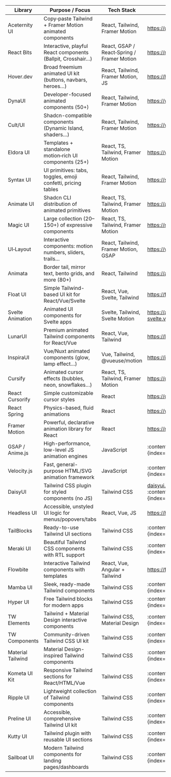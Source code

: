 | Library          | Purpose / Focus                                                | Tech Stack                                          | Link                                                        |
|------------------|----------------------------------------------------------------|-----------------------------------------------------|-------------------------------------------------------------|
| Aceternity UI    | Copy‑paste Tailwind + Framer Motion animated components        | React, Tailwind, Framer Motion                     | https://ui.aceternity.com |
| React Bits       | Interactive, playful React components (Ballpit, Crosshair…)  | React, GSAP / React‑Spring / Framer Motion        | https://reactbits.dev |
| Hover.dev        | Broad freemium animated UI kit (buttons, navbars, heroes…)   | React, Tailwind, Framer Motion, JS                | https://hover.dev |
| DynaUI           | Developer-focused animated components (50+)                   | React, Tailwind, Framer Motion                    | https://www.dynaui.design |
| Cult/UI          | Shadcn-compatible components (Dynamic Island, shaders…)       | React, Tailwind, Framer Motion                    | https://www.cult-ui.com |
| Eldora UI        | Templates + standalone motion‑rich UI components (25+)        | React, TS, Tailwind, Framer Motion                | https://www.eldoraui.site |
| Syntax UI        | UI primitives: tabs, toggles, emoji confetti, pricing tables  | React, Tailwind, Framer Motion                    | https://syntaxui.com |
| Animate UI       | Shadcn CLI distribution of animated primitives                | React, TS, Tailwind, Framer Motion                | https://animate-ui.com |
| Magic UI         | Large collection (20–150+) of expressive components           | React, TS, Tailwind, Framer Motion                | https://magicui.design |
| UI‑Layout        | Interactive components: motion numbers, sliders, trails…      | React, Tailwind, Framer Motion, GSAP              | https://www.ui-layouts.com |
| Animata          | Border tail, mirror text, bento grids, and more (80+)         | React, Tailwind                                    | https://animata.design |
| Float UI         | Simple Tailwind-based UI kit for React/Vue/Svelte             | React, Vue, Svelte, Tailwind                       | https://floatui.com |
| Svelte Animation | Animated UI components for Svelte apps                        | Svelte, Tailwind, Svelte Motion                    | https://animation-svelte.vercel.app |
| LunarUI          | Premium animated Tailwind components for React/Vue             | React, Vue, Tailwind                               | https://lunarui.dev |
| InspiraUI        | Vue/Nuxt animated components (glow, lamp effect…)             | Vue, Tailwind, @vueuse/motion                      | https://inspira-ui.com |
| Cursify          | Animated cursor effects (bubbles, neon, snowflakes…)          | React, TS, Tailwind, Framer Motion                | https://cursify.vercel.app |
| React Cursorify  | Simple customizable cursor styles                             | React                                              | https://cursorify.github.io |
| React Spring     | Physics-based, fluid animations                               | React                                              | https://www.react-spring.dev |
| Framer Motion    | Powerful, declarative animation library for React             | React                                              | https://motion.dev |
| GSAP / Anime.js  | High-performance, low-level JS animation engines              | JavaScript                                          | :contentReference[oaicite:20]{index=20} |
| Velocity.js      | Fast, general-purpose HTML/SVG animation framework            | JavaScript                                          | :contentReference[oaicite:21]{index=21} |
| DaisyUI          | Tailwind CSS plugin for styled components (no JS)            | Tailwind CSS                                        | [daisyui.com](https://daisyui.com/) :contentReference[oaicite:22]{index=22} |
| Headless UI      | Accessible, unstyled UI logic for menus/popovers/tabs        | React, Vue, JS                                      | https://headlessui.com |
| TailBlocks       | Ready-to-use Tailwind UI sections                             | Tailwind CSS                                        | :contentReference[oaicite:24]{index=24} |
| Meraki UI        | Beautiful Tailwind CSS components with RTL support            | Tailwind CSS                                        | :contentReference[oaicite:25]{index=25} |
| Flowbite         | Interactive Tailwind components with templates                | React, Vue, Angular + Tailwind                     | https://flowbite-react.com |
| Mamba UI         | Sleek, ready-made Tailwind components                        | Tailwind CSS                                        | :contentReference[oaicite:27]{index=27} |
| Hyper UI         | Free Tailwind blocks for modern apps                          | Tailwind CSS                                        | :contentReference[oaicite:28]{index=28} |
| TW Elements      | Tailwind + Material Design interactive components             | Tailwind CSS, Material Design                       | :contentReference[oaicite:29]{index=29} |
| TW Components    | Community-driven Tailwind CSS UI kit                         | Tailwind CSS                                        | :contentReference[oaicite:30]{index=30} |
| Material Tailwind | Material Design-inspired Tailwind components                | Tailwind CSS                                        | :contentReference[oaicite:31]{index=31} |
| Kometa UI Kit    | Responsive Tailwind sections for React/HTML/Vue              | Tailwind CSS                                        | :contentReference[oaicite:32]{index=32} |
| Ripple UI        | Lightweight collection of Tailwind components                | Tailwind CSS                                        | :contentReference[oaicite:33]{index=33} |
| Preline UI       | Accessible, comprehensive Tailwind UI kit                    | Tailwind CSS                                        | :contentReference[oaicite:34]{index=34} |
| Kutty UI         | Tailwind plugin with reusable UI sections                    | Tailwind CSS                                        | :contentReference[oaicite:35]{index=35} |
| Sailboat UI      | Modern Tailwind components for landing pages/dashboards      | Tailwind CSS                                        | :contentReference[oaicite:36]{index=36} |
